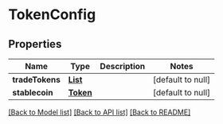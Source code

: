 # TokenConfig
## Properties

| Name | Type | Description | Notes |
|------------ | ------------- | ------------- | -------------|
| **tradeTokens** | [**List**](Token.md) |  | [default to null] |
| **stablecoin** | [**Token**](Token.md) |  | [default to null] |

[[Back to Model list]](../README.md#documentation-for-models) [[Back to API list]](../README.md#documentation-for-api-endpoints) [[Back to README]](../README.md)

